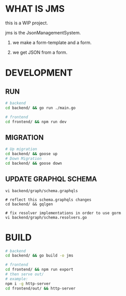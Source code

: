 # WHAT IS JMS

this is a WIP project.

jms is the JsonManagementSystem.

1. we make a form-template and a form.

2. we get JSON from a form.

# DEVELOPMENT

## RUN

```zsh
# backend
cd backend/ && go run ./main.go

# frontend
cd frontend/ && npm run dev
```

## MIGRATION
```zsh
# Up migration
cd backend/ && goose up
# Down Migration
cd backend/ && goose down
```

## UPDATE GRAPHQL SCHEMA
```
vi backend/graph/schema.graphqls

# reflect this schema.graphqls changes
cd backend/ && gqlgen

# fix resolver implementations in order to use gorm
vi backend/graph/schema.resolvers.go
```

# BUILD

```zsh
# backend
cd backend/ && go build -o jms

# frontend
cd frontend/ && npm run export
# then serve out/
# example:
npm i -g http-server
cd frontend/out/ && http-server
```
